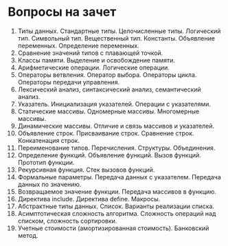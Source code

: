 # Вопросы на зачет

1. Типы данных. Стандартные типы. Целочисленные типы. Логический тип. Символьный тип. Вещественный тип. Константы. Объявление переменных. Определение переменных.
2. Сравнение значений типов с плавающей точкой.
3. Классы памяти. Выделение и освобождение памяти.
4. Арифметические операции. Логические операции.
5. Операторы ветвления. Оператор выбора. Операторы цикла. Операторы передачи управления.
6. Лексический анализ, синтаксический анализ, семантический анализ.
7. Указатель. Инициализация указателей. Операции с указателями.
8. Статические массивы. Одномерные массивы. Многомерные массивы. 
9. Динамические массивы. Отличие и связь массивов и указателей.
10. Объявление строк. Присваивание строк. Сравнение строк. Конкатенация строк.
11. Переименование типов. Перечисления. Структуры. Объединения.
12. Определение функций. Объявление функций. Вызов функций. Прототип функции.
13. Рекурсивная функция. Стек вызовов функций.
14. Формальные параметры. Передача данных с указателем. Передача данных по значению.
15. Возвращаемое значение функции. Передача массивов в функцию.
16. Директива include. Директива define. Макросы.
17. Абстрактные типы данных. Список. Варианты реализации списка.
18. Асимптотическая сложность алгоритма. Сложность операций над списком, сложность сортировки.
19. Учетные стоимости (амортизированная стоимость). Банковский метод.
